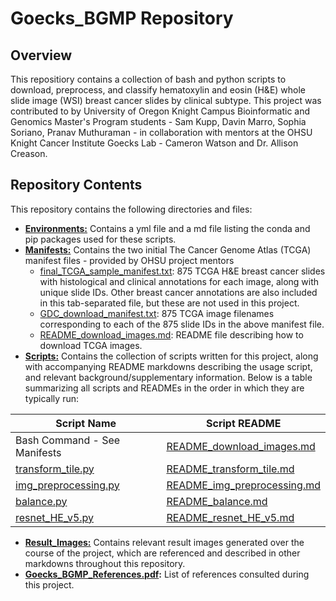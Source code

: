 # Goecks_BGMP Repository

## Overview

This repositiory contains a collection of bash and python scripts to download, preprocess, and classify hematoxylin and eosin (H&E) whole slide image (WSI) breast cancer slides by clinical subtype. This project was contributed to by University of Oregon Knight Campus Bioinformatic and Genomics Master's Program students - Sam Kupp, Davin Marro, Sophia Soriano, Pranav Muthuraman - in collaboration with mentors at the OHSU Knight Cancer Institute Goecks Lab - Cameron Watson and Dr. Allison Creason.

## Repository Contents

This repository contains the following directories and files:
* <ins>**Environments:**</ins> Contains a yml file and a md file listing the conda and pip packages used for these scripts.
* <ins>**Manifests:**</ins> Contains the two initial The Cancer Genome Atlas (TCGA) manifest files - provided by OHSU project mentors 
    * [final_TCGA_sample_manifest.txt](Manifests/final_TCGA_sample_manifest.txt): 875 TCGA H&E breast cancer slides with histological and clinical annotations for each image, along with unique slide IDs. Other breast cancer annotations are also included in this tab-separated file, but these are not used in this project.
    * [GDC_download_manifest.txt](Manifests/GDC_download_manifest.txt): 875 TCGA image filenames corresponding to each of the 875 slide IDs in the above manifest file.
    * [README_download_images.md](Manifests/README_download_images.md): README file describing how to download TCGA images.
* <ins>**Scripts:**</ins> Contains the collection of scripts written for this project, along with accompanying README markdowns describing the usage script, and relevant background/supplementary information. Below is a table summarizing all scripts and READMEs in the order in which they are typically run:

|Script Name |Script README |
|--|--|
|Bash Command - See Manifests |[README_download_images.md](Manifests/README_download_images.md)|
|[transform_tile.py](Scripts/transform_tile.py) |[README_transform_tile.md](Scripts/README_transform_tile.md) |
|[img_preprocessing.py](Scripts/img_preprocessing.py) |[README_img_preprocessing.md](Scripts/README_img_preprocessing.md) |
|[balance.py](Scripts/balance.py) |[README_balance.md](Scripts/README_balance.md) |
|[resnet_HE_v5.py](Scripts/resnet_HE_v5.py) |[README_resnet_HE_v5.md](Scripts/README_resnet_HE_v5.md) |
* <ins>**Result_Images:**</ins> Contains relevant result images generated over the course of the project, which are referenced and described in other markdowns throughout this repository.
* **[Goecks_BGMP_References.pdf](Goecks_BGMP_References.pdf):** List of references consulted during this project.
